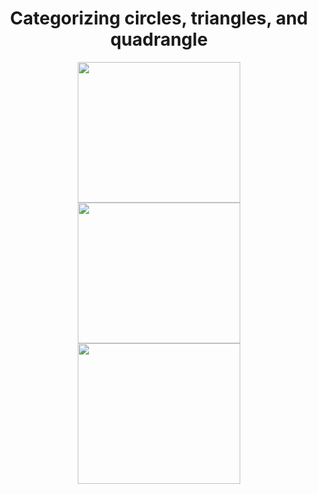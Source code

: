 <h1 align="center"><strong>Categorizing circles, triangles, and quadrangle</strong></h3>

<p align="center"><img src="https://user-images.githubusercontent.com/72811950/105623140-c0d23000-5e5a-11eb-8d8a-7a62c91f3736.png" width="260" height="225"/> <img src="https://user-images.githubusercontent.com/72811950/105623142-c7f93e00-5e5a-11eb-8840-de66c7efebc8.png" width="260" height="225"/>
<img src="https://user-images.githubusercontent.com/72811950/105623145-cd568880-5e5a-11eb-87dd-ce65be83ff6b.png" width="260" height="225"/></p> 



